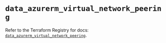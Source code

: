 # `data_azurerm_virtual_network_peering`

Refer to the Terraform Registry for docs: [`data_azurerm_virtual_network_peering`](https://registry.terraform.io/providers/hashicorp/azurerm/4.30.0/docs/data-sources/virtual_network_peering).
